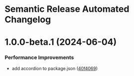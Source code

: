 # Semantic Release Automated Changelog

# 1.0.0-beta.1 (2024-06-04)


### Performance Improvements

* add accordion to package.json ([40f4069](https://github.com/AlaskaAirlines/auro-kit/commit/40f40699582564e711a6fffad0ed9d2b548c0ec4))
